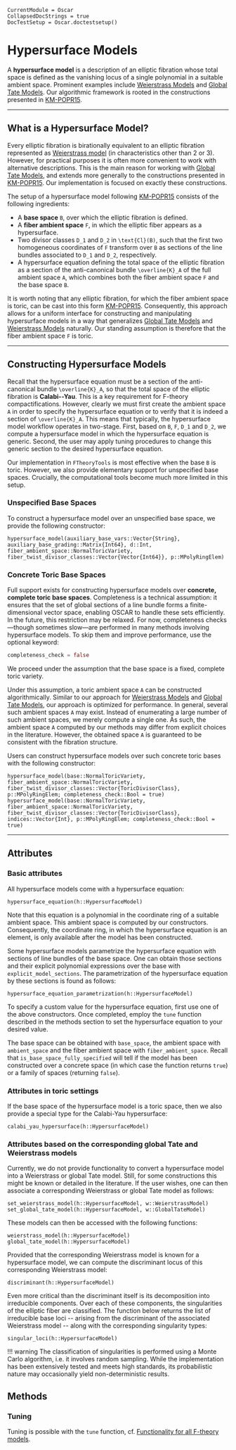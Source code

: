 ```@meta
CurrentModule = Oscar
CollapsedDocStrings = true
DocTestSetup = Oscar.doctestsetup()
```

# Hypersurface Models

A **hypersurface model** is a description of an elliptic fibration whose total space is defined as the vanishing locus of a single polynomial in a suitable ambient space. Prominent examples include [Weierstrass Models](@ref) and [Global Tate Models](@ref). Our algorithmic framework is rooted in the constructions presented in [KM-POPR15](@cite).

---

## What is a Hypersurface Model?

Every elliptic fibration is birationally equivalent to an elliptic fibration represented as [Weierstrass model](@ref) (in characteristics other than 2 or 3). However, for practical purposes it is often more convenient to work with alternative descriptions. This is the main reason for working with [Global Tate Models](@ref), and extends more generally to the constructions presented in [KM-POPR15](@cite). Our implementation is focused on exactly these constructions.

The setup of a hypersurface model following [KM-POPR15](@cite) consists of the following ingredients:

- A **base space** ``B``, over which the elliptic fibration is defined.
- A **fiber ambient space** ``F``, in which the elliptic fiber appears as a hypersurface.
- Two divisor classes ``D_1`` and ``D_2`` in ``\text{Cl}(B)``, such that the first two homogeneous coordinates of ``F`` transform over ``B`` as sections of the line bundles associated to ``D_1`` and ``D_2``, respectively.
- A hypersurface equation defining the total space of the elliptic fibration as a section of the anti-canonical bundle ``\overline{K}_A`` of the full ambient space ``A``, which combines both the fiber ambient space ``F`` and the base space ``B``.

It is worth noting that any elliptic fibration, for which the fiber ambient space is toric, can be cast into this form [KM-POPR15](@cite). Consequently, this approach allows for a uniform interface for constructing and manipulating hypersurface models in a way that generalizes [Global Tate Models](@ref) and [Weierstrass Models](@ref) naturally. Our standing assumption is therefore that the fiber ambient space ``F`` is toric.

---

## Constructing Hypersurface Models

Recall that the hypersurface equation must be a section of the anti-canonical bundle ``\overline{K}_A``, so that the total space of the elliptic fibration is **Calabi--Yau**. This is a key requirement for F-theory compactifications. However, clearly we must first create the ambient space ``A`` in order to specify the hypersurface equation or to verify that it is indeed a section of 
``\overline{K}_A``. This means that typically, the hypersurface model workflow operates in two-stage. First, based on ``B``, ``F``, ``D_1`` and ``D_2``, we compute a hypersurface model in which the hypersurface equation is generic. Second, the user may apply tuning procedures to change this generic section to the desired hypersurface equation.

Our implementation in `FTheoryTools` is most effective when the base ``B`` is toric. However, we also provide elementary support for unspecified base spaces. Crucially, the computational tools become much more limited in this setup.

### Unspecified Base Spaces

To construct a hypersurface model over an unspecified base space, we provide the following constructor:

```@docs
hypersurface_model(auxiliary_base_vars::Vector{String}, auxiliary_base_grading::Matrix{Int64}, d::Int, fiber_ambient_space::NormalToricVariety, fiber_twist_divisor_classes::Vector{Vector{Int64}}, p::MPolyRingElem)
```

### Concrete Toric Base Spaces

Full support exists for constructing hypersurface models over **concrete, complete toric base spaces**. Completeness is a technical assumption: it ensures that the set of global sections of a line bundle forms a finite-dimensional vector space, enabling OSCAR to handle these sets efficiently. In the future, this restriction may be relaxed. For now, completeness checks—though sometimes slow—are performed in many methods involving hypersurface models. To skip them and improve performance, use the optional keyword:

```julia
completeness_check = false
```

We proceed under the assumption that the base space is a fixed, complete toric variety.

Under this assumption, a toric ambient space ``A`` can be constructed algorithmically. Similar to our approach for [Weierstrass Models](@ref) and [Global Tate Models](@ref), our approach is optimized for performance. In general, several such ambient spaces ``A`` may exist. Instead of enumerating a large number of such ambient spaces, we merely compute a single one. As such, the ambient space ``A`` computed by our methods may differ from explicit choices in the literature. However, the obtained space ``A`` is guaranteed to be consistent with the fibration structure.

Users can construct hypersurface models over such concrete toric bases with the following constructor:

```@docs
hypersurface_model(base::NormalToricVariety, fiber_ambient_space::NormalToricVariety, fiber_twist_divisor_classes::Vector{ToricDivisorClass}, p::MPolyRingElem; completeness_check::Bool = true)
hypersurface_model(base::NormalToricVariety, fiber_ambient_space::NormalToricVariety, fiber_twist_divisor_classes::Vector{ToricDivisorClass}, indices::Vector{Int}, p::MPolyRingElem; completeness_check::Bool = true)
```

---

## Attributes

### Basic attributes

All hypersurface models come with a hypersurface equation:
```@docs
hypersurface_equation(h::HypersurfaceModel)
```
Note that this equation is a polynomial in the coordinate ring of a suitable
ambient space. This ambient space is computed by our constructors. Consequently,
the coordinate ring, in which the hypersurface equation is an element, is only
available after the model has been constructed.

Some hypersurface models parametrize the hypersurface equation with sections
of line bundles of the base space. One can obtain those sections and their
explicit polynomial expressions over the base with `explicit_model_sections`.
The parametrization of the hypersurface equation by these sections is found as
follows:
```@docs
hypersurface_equation_parametrization(h::HypersurfaceModel)
```

To specify a custom value for the hypersurface equation, first use one of the above
constructors. Once completed, employ the `tune` function described in the methods
section to set the hypersurface equation to your desired value.

The base space can be obtained with `base_space`, the ambient space with `ambient_space` and the
fiber ambient space with `fiber_ambient_space`. Recall that `is_base_space_fully_specified` will
tell if the model has been constructed over a concrete space (in which case the function returns
`true`) or a family of spaces (returning `false`).


### Attributes in toric settings

If the base space of the hypersurface model is a toric space, then we
also provide a special type for the Calabi-Yau hypersurface:
```@docs
calabi_yau_hypersurface(h::HypersurfaceModel)
```

### Attributes based on the corresponding global Tate and Weierstrass models

Currently, we do not provide functionality to convert a hypersurface model
into a Weierstrass or global Tate model. Still, for some constructions this might
be known or detailed in the literature. If the user wishes, one can then associate
a corresponding Weierstrass or global Tate model as follows:
```@docs
set_weierstrass_model(h::HypersurfaceModel, w::WeierstrassModel)
set_global_tate_model(h::HypersurfaceModel, w::GlobalTateModel)
```
These models can then be accessed with the following functions:
```@docs
weierstrass_model(h::HypersurfaceModel)
global_tate_model(h::HypersurfaceModel)
```
Provided that the corresponding Weierstrass model is known for a hypersurface model, we can compute the discriminant locus of this corresponding Weierstrass model:
```@docs
discriminant(h::HypersurfaceModel)
```
Even more critical than the discriminant itself is its decomposition into irreducible components. Over each of these components, the singularities of the elliptic fiber are classified. The function below returns the list of irreducible base loci -- arising from the discriminant of the associated Weierstrass model -- along with the corresponding singularity types:
```@docs
singular_loci(h::HypersurfaceModel)
```
!!! warning
    The classification of singularities is performed using a Monte Carlo algorithm, i.e. it involves random sampling. While the implementation has been extensively tested and meets high standards, its probabilistic nature may occasionally yield non-deterministic results.



## Methods

### Tuning

Tuning is possible with the `tune` function, cf. [Functionality for all F-theory models](@ref).
